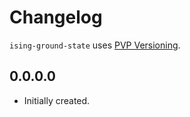 # Changelog

`ising-ground-state` uses [PVP Versioning][1].

## 0.0.0.0

* Initially created.

[1]: https://pvp.haskell.org
